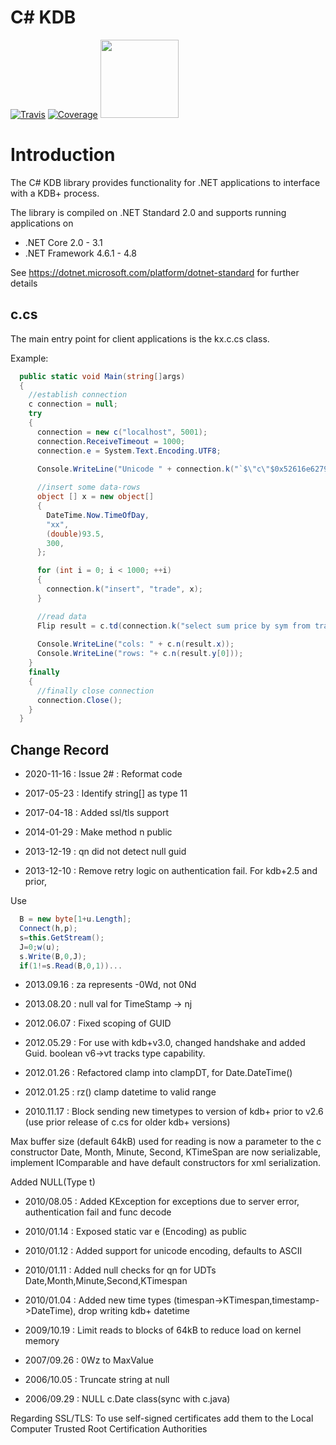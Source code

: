 # C# KDB

[![Travis](https://img.shields.io/travis/com/kxsystems/csharpkdb/main)](https://travis-ci.com/github/KxSystems/csharpkdb) [![Coverage](https://sonarcloud.io/api/project_badges/measure?project=KxSystems_csharpkdb&metric=coverage)](https://sonarcloud.io/dashboard?id=KxSystems_csharpkdb) <a href="https://sonarcloud.io/dashboard?id=KxSystems_csharpkdb"><img src="https://sonarcloud.io/images/project_badges/sonarcloud-white.svg" width="125"></a>

# Introduction

The C# KDB library provides functionality for .NET applications to interface with a KDB+ process.

The library is compiled on .NET Standard 2.0 and supports running applications on

- .NET Core         2.0 - 3.1
- .NET Framework    4.6.1 - 4.8

See https://dotnet.microsoft.com/platform/dotnet-standard for further details

## c.cs

The main entry point for client applications is the kx.c.cs class.

Example:
```csharp
  public static void Main(string[]args)
  {
    //establish connection
    c connection = null;    
    try
    {
      connection = new c("localhost", 5001);
      connection.ReceiveTimeout = 1000;
      connection.e = System.Text.Encoding.UTF8;

      Console.WriteLine("Unicode " + connection.k("`$\"c\"$0x52616e627920426ac3b6726b6c756e64204142"));
      
      //insert some data-rows
      object [] x = new object[]
      { 
        DateTime.Now.TimeOfDay,
        "xx",
        (double)93.5,
        300,
      };

      for (int i = 0; i < 1000; ++i)
      {
        connection.k("insert", "trade", x);
      }

      //read data
      Flip result = c.td(connection.k("select sum price by sym from trade"));
      
      Console.WriteLine("cols: " + c.n(result.x));
      Console.WriteLine("rows: "+ c.n(result.y[0]));
    }
    finally
    {
      //finally close connection
      connection.Close();
    }
  }

```

## Change Record

- 2020-11-16 : Issue 2# : Reformat code 

- 2017-05-23 : Identify string[] as type 11

- 2017-04-18 : Added ssl/tls support

- 2014-01-29 : Make method n public

- 2013-12-19 : qn did not detect null guid

- 2013-12-10 : Remove retry logic on authentication fail. For kdb+2.5 and prior, 

Use 
```csharp
  B = new byte[1+u.Length];
  Connect(h,p);
  s=this.GetStream();
  J=0;w(u);
  s.Write(B,0,J);
  if(1!=s.Read(B,0,1))...
```

- 2013.09.16 : za represents -0Wd, not 0Nd

- 2013.08.20 : null val for TimeStamp -> nj

- 2012.06.07 : Fixed scoping of GUID 

- 2012.05.29 : For use with kdb+v3.0, changed handshake and added Guid. boolean v6->vt tracks type capability.

- 2012.01.26 : Refactored clamp into clampDT, for Date.DateTime()

- 2012.01.25 : rz() clamp datetime to valid range

- 2010.11.17 : Block sending new timetypes to version of kdb+ prior to v2.6 (use prior release of c.cs for older kdb+ versions)

Max buffer size (default 64kB) used for reading is now a parameter to the c constructor Date, Month, Minute, Second, KTimeSpan are now serializable, implement IComparable and have default constructors for xml serialization.

Added NULL(Type t)

- 2010/08.05 : Added KException for exceptions due to server error, authentication fail and func decode

- 2010/01.14 : Exposed static var e (Encoding) as public

- 2010/01.12 : Added support for unicode encoding, defaults to ASCII 

- 2010/01.11 : Added null checks for qn for UDTs Date,Month,Minute,Second,KTimespan

- 2010/01.04 : Added new time types (timespan->KTimespan,timestamp->DateTime), drop writing kdb+ datetime

- 2009/10.19 : Limit reads to blocks of 64kB to reduce load on kernel memory

- 2007/09.26 : 0Wz to MaxValue

- 2006/10.05 : Truncate string at null

- 2006/09.29 : NULL  c.Date class(sync with c.java)

Regarding SSL/TLS: To use self-signed certificates add them to the Local Computer Trusted Root Certification Authorities
